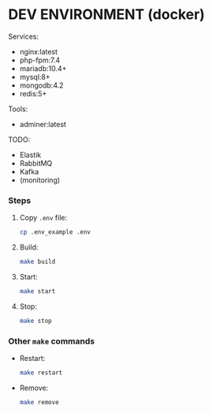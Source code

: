 # DEV ENVIRONMENT (docker)
Services:
- nginx:latest
- php-fpm:7.4
- mariadb:10.4+
- mysql:8+
- mongodb:4.2
- redis:5+

Tools:
- adminer:latest

TODO:
- Elastik
- RabbitMQ
- Kafka
- (monitoring)

### Steps
1. Copy `.env` file:
    ```bash
    cp .env_example .env
    ```

2. Build:
    ```bash
    make build
    ```

3. Start:
    ```bash
    make start
    ```

4. Stop:
    ```bash
    make stop
    ```
### Other `make` commands
- Restart:
    ```bash
    make restart
    ```

- Remove:
    ```bash
    make remove
    ```
